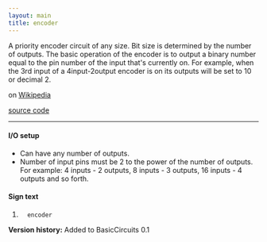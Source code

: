 ```yaml
---
layout: main
title: encoder
---
```


A priority encoder circuit of any size. Bit size is determined by the number of outputs.
The basic operation of the encoder is to output a binary number equal to the pin number of the input that's currently on.
For example, when the 3rd input of a 4input-2output encoder is on its outputs will be set to 10 or decimal 2.

on [Wikipedia](http://en.wikipedia.org/wiki/Priority_encoder)

[source code](https://github.com/eisental/BasicCircuits/blob/master/src/main/java/org/tal/basiccircuits/encoder.java)

* * *


#### I/O setup 
* Can have any number of outputs. 
* Number of input pins must be 2 to the power of the number of outputs. For example: 4 inputs - 2 outputs, 8 inputs - 3 outputs, 16 inputs - 4 outputs and so forth.

#### Sign text
1. `   encoder   `

__Version history:__ Added to BasicCircuits 0.1